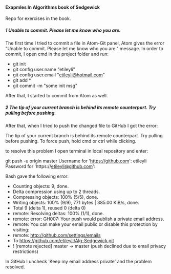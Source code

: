 #### Exapmles In Algorithms book of Sedgewick
Repo for exercises in the book.

##### 1 Unable to commit. Please let me know who you are.
The first time I tried to commit a file in Atom-Git panel, Atom gives the error "Unable to commit. Please let me know who you are." message.
In order to commit, I open cmd in the project folder and run:
* git init
* git config user.name "etileyli"
* git config user.email "etileyli@hotmail.com"
* git add *
* git commit -m "some init msg"

After that, I started to commit from Atom as well.

##### 2 The tip of your current branch is behind its remote counterpart. Try pulling before pushing.

After that, when I tried to push the changed file to GitHub I got the error:

The tip of your current branch is behind its remote counterpart. Try pulling before pushing.
To force push, hold cmd or ctrl while clicking.

to resolve this problem I open terminal in local repository and enter:

git push -u origin master
Username for 'https://github.com': etileyli
Password for 'https://etileyli@github.com':

Bash gave the following error:

* Counting objects: 9, done.
* Delta compression using up to 2 threads.
* Compressing objects: 100% (5/5), done.
* Writing objects: 100% (9/9), 771 bytes | 385.00 KiB/s, done.
* Total 9 (delta 1), reused 0 (delta 0)
* remote: Resolving deltas: 100% (1/1), done.
* remote: error: GH007: Your push would publish a private email address.
* remote: You can make your email public or disable this protection by visiting:
* remote: http://github.com/settings/emails
* To https://github.com/etileyli/Alg-Sedgewick.git
*  ! [remote rejected] master -> master (push declined due to email privacy restrictions)

In GitHub I uncheck 'Keep my email address private' and the problem resolved.
